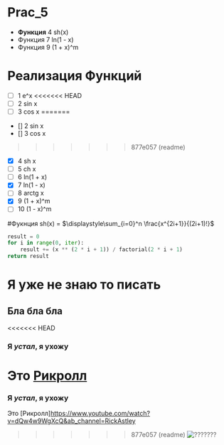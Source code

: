 # Prac_5

- __Функция__ 4 sh(x)
- Функция 7 ln(1 - x)
- Функция 9 (1 + x)^m

# Реализация Функций

- [ ] 1 e^x
<<<<<<< HEAD
- [ ] 2 sin x
- [ ] 3 cos x
=======
- [] 2 sin x
- [] 3 cos x
>>>>>>> 877e057 (readme)
- [x] 4 sh x
- [ ] 5 ch x
- [ ] 6 ln(1 + x)
- [x] 7 ln(1 - x)
- [ ] 8 arctg x
- [x] 9 (1 + x)^m
- [ ] 10 (1 - x)^m

#Фукнция sh(x) = $\displaystyle\sum_{i=0}^n \frac{x^{2i+1}}{(2i+1)!}$

``` python
result = 0
for i in range(0, iter):
	result += (x ** (2 * i + 1)) / factorial(2 * i + 1)
return result
```

# Я уже не знаю то писать
## Бла бла бла
<<<<<<< HEAD
### Я _устал_, я __ухожу__

Это [Рикролл](https://www.youtube.com/watch?v=dQw4w9WgXcQ&ab_channel=RickAstley)
=======
### Я _устал_, я **ухожу**

Это [Рикролл]<https://www.youtube.com/watch?v=dQw4w9WgXcQ&ab_channel=RickAstley>
>>>>>>> 877e057 (readme)
![???????](https://yandex-images.clstorage.net/10BS0P363/f49a6aOZmic/DX7oaceBnKs-f3nwg0ftqhFAXRhl4G5Pig9htIx7quMAxvING6fJpyEZOVU25mJNUwbtRfhKgYNIlz6hTuB9DBkt_nhQEFyqe227Y4XE6a9CRw3dNWYvTlxMYW6DJaIrD83_x8ctFrX3D20AZaPzHYldad1xk5dejQI3Zp08rlTLsy2vjlnWJ7JgfjJFDGSmhgKVmzSoNU7FEzjliOlpYITP84bFKxf_u0EoAqo1PhzMnvzafFUcVg0HvK9RfeLQCbCkZkMXkai84f1xw4Vmp8_FnR237vtAyJI_Ycmh5iZNyn_LD-vUtjqCqcGqNHaZCJc03T1TEVCCCPGjnfDk0IWwJWFAmVervyF6M4KLqKABSFac8GtxSMlROWPMK67gwk73i81v3Pp6xiCCLfu2FsLXu5D7VJyRz4r7KFDw6lUIvu4lCx_bbjFvfPrNQ-boA4dfWXoudE2OlH5kye4jZwuMfk3GLFE6dsfuiqM4Md3Ik_LS-dWe1ITKvWfYsKpVxzGuYAEQGaj7Zrz9jECnbcsKHd99pntGzV04osYkIifDSv9Dxq-fNrWCYIpjO_zRwBo3VDCeFNNDyDtq1nvpGU754uQF3pumuul--0CNIe-JzZYfeCC6ycZU9W2AbiIjAIo7Ccjr3_GyjuTLbfu7k8Rf8FjyHhcRQYnza5b_ZFuLvWPugBgRafNm-rmEw29ihIKXUHenMIaNnLahhGSmLgjFeUYAY571NgKqCKt78ZREW3gTOd_Q0wSN-KjTvG6Th3rsIEcRFO-47bN9RQwgKAnIEZS2qDuJh92-KkkhpmlJTTXGjm-ccvlO4oMt_vLZD1c3lX8dlRVJA39jnL4s3IM4JGgC2V7gcC3ztoRDLucAxtjZcyJ7wE2edOfBpO6nCEoyi8-iFDo5Aa5Br73_GEgc8BS4GxHbhUuxrNlx4V_DfqwliRLWqzmtPbkIBqEkiIDW2fzivE2Gk_krz4)